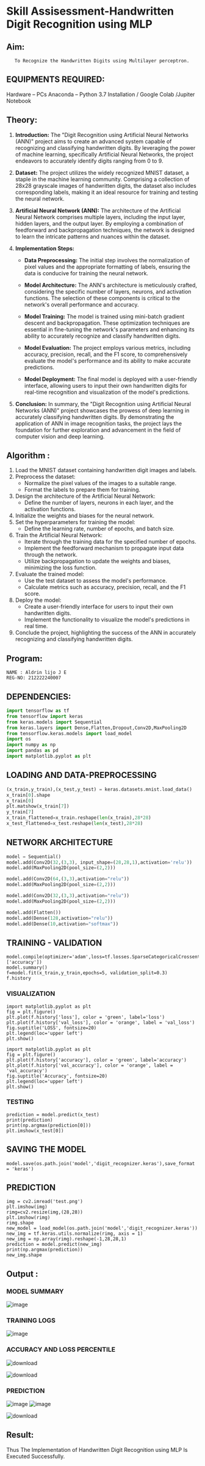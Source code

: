 # Skill Assisessment-Handwritten Digit Recognition using MLP
## Aim:
       To Recognize the Handwritten Digits using Multilayer perceptron.
##  EQUIPMENTS REQUIRED:
Hardware – PCs
Anaconda – Python 3.7 Installation / Google Colab /Jupiter Notebook
## Theory:

1. **Introduction:**
   The "Digit Recognition using Artificial Neural Networks (ANN)" project aims to create an advanced system capable of recognizing and classifying handwritten digits. By leveraging the power of machine learning, specifically Artificial Neural Networks, the project endeavors to accurately identify digits ranging from 0 to 9.

2. **Dataset:**
   The project utilizes the widely recognized MNIST dataset, a staple in the machine learning community. Comprising a collection of 28x28 grayscale images of handwritten digits, the dataset also includes corresponding labels, making it an ideal resource for training and testing the neural network.

3. **Artificial Neural Network (ANN):**
   The architecture of the Artificial Neural Network comprises multiple layers, including the input layer, hidden layers, and the output layer. By employing a combination of feedforward and backpropagation techniques, the network is designed to learn the intricate patterns and nuances within the dataset.

4. **Implementation Steps:**

   - **Data Preprocessing:**
     The initial step involves the normalization of pixel values and the appropriate formatting of labels, ensuring the data is conducive for training the neural network.

   - **Model Architecture:**
     The ANN's architecture is meticulously crafted, considering the specific number of layers, neurons, and activation functions. The selection of these components is critical to the network's overall performance and accuracy.

   - **Model Training:**
     The model is trained using mini-batch gradient descent and backpropagation. These optimization techniques are essential in fine-tuning the network's parameters and enhancing its ability to accurately recognize and classify handwritten digits.

   - **Model Evaluation:**
     The project employs various metrics, including accuracy, precision, recall, and the F1 score, to comprehensively evaluate the model's performance and its ability to make accurate predictions.

   - **Model Deployment:**
     The final model is deployed with a user-friendly interface, allowing users to input their own handwritten digits for real-time recognition and visualization of the model's predictions.

5. **Conclusion:**
   In summary, the "Digit Recognition using Artificial Neural Networks (ANN)" project showcases the prowess of deep learning in accurately classifying handwritten digits. By demonstrating the application of ANN in image recognition tasks, the project lays the foundation for further exploration and advancement in the field of computer vision and deep learning.


## Algorithm :

1. Load the MNIST dataset containing handwritten digit images and labels.
2. Preprocess the dataset:
     - Normalize the pixel values of the images to a suitable range.
     - Format the labels to prepare them for training.
3. Design the architecture of the Artificial Neural Network:
     - Define the number of layers, neurons in each layer, and the activation functions.
4. Initialize the weights and biases for the neural network.
5. Set the hyperparameters for training the model:
     - Define the learning rate, number of epochs, and batch size.
6. Train the Artificial Neural Network:
     - Iterate through the training data for the specified number of epochs.
     - Implement the feedforward mechanism to propagate input data through the network.
     - Utilize backpropagation to update the weights and biases, minimizing the loss function.
7. Evaluate the trained model:
     - Use the test dataset to assess the model's performance.
     - Calculate metrics such as accuracy, precision, recall, and the F1 score.
8. Deploy the model:
     - Create a user-friendly interface for users to input their own handwritten digits.
     - Implement the functionality to visualize the model's predictions in real time.
9. Conclude the project, highlighting the success of the ANN in accurately recognizing and classifying handwritten digits.



## Program:
```
NAME : Aldrin lijo J E
REG-NO: 212222240007
```
## DEPENDENCIES:
```py
import tensorflow as tf
from tensorflow import keras
from keras.models import Sequential
from keras.layers import Dense,Flatten,Dropout,Conv2D,MaxPooling2D
from tensorflow.keras.models import load_model
import os
import numpy as np
import pandas as pd
import matplotlib.pyplot as plt
```
## LOADING AND DATA-PREPROCESSING
```py
(x_train,y_train),(x_test,y_test) = keras.datasets.mnist.load_data()
x_train[0].shape
x_train[0]
plt.matshow(x_train[7])
y_train[7]
x_train_flattened=x_train.reshape(len(x_train),28*28)
x_test_flattened=x_test.reshape(len(x_test),28*28)
```
## NETWORK ARCHITECTURE
```py
model = Sequential()
model.add(Conv2D(32,(3,3), input_shape=(28,28,1),activation='relu'))
model.add(MaxPooling2D(pool_size=(2,2)))

model.add(Conv2D(64,(3,3),activation="relu"))
model.add(MaxPooling2D(pool_size=(2,2)))

model.add(Conv2D(32,(3,3),activation="relu"))
model.add(MaxPooling2D(pool_size=(2,2)))

model.add(Flatten())
model.add(Dense(128,activation="relu"))
model.add(Dense(10,activation="softmax"))
```
## TRAINING - VALIDATION
```PY
model.compile(optimizer='adam',loss=tf.losses.SparseCategoricalCrossentropy(),metrics=['accuracy'])
model.summary()
f=model.fit(x_train,y_train,epochs=5, validation_split=0.3)
f.history
```
### VISUALIZATION
```PY
import matplotlib.pyplot as plt
fig = plt.figure()
plt.plot(f.history['loss'], color = 'green', label='loss')
plt.plot(f.history['val_loss'], color = 'orange', label = 'val_loss')
fig.suptitle('LOSS', fontsize=20)
plt.legend(loc='upper left')
plt.show()
```
```PY
import matplotlib.pyplot as plt
fig = plt.figure()
plt.plot(f.history['accuracy'], color = 'green', label='accuracy')
plt.plot(f.history['val_accuracy'], color = 'orange', label = 'val_accuracy')
fig.suptitle('Accuracy', fontsize=20)
plt.legend(loc='upper left')
plt.show()
```
### TESTING
```
prediction = model.predict(x_test)
print(prediction)
print(np.argmax(prediction[0]))
plt.imshow(x_test[0])

```
## SAVING THE MODEL
```PY
model.save(os.path.join('model','digit_recognizer.keras'),save_format = 'keras')
```
## PREDICTION
```PY
img = cv2.imread('test.png')
plt.imshow(img)
rimg=cv2.resize(img,(28,28))
plt.imshow(rimg)
rimg.shape
new_model = load_model(os.path.join('model','digit_recognizer.keras'))
new_img = tf.keras.utils.normalize(rimg, axis = 1)
new_img = np.array(rimg).reshape(-1,28,28,1)
prediction = model.predict(new_img)
print(np.argmax(prediction))
new_img.shape
```
## Output :
### MODEL SUMMARY
![image](https://github.com/aldrinlijo04/Ex-6-Handwritten-Digit-Recognition-using-MLP/assets/118544279/bee78f55-ae28-488c-8f98-0be4d9298c8a)

### TRAINING LOGS
![image](https://github.com/aldrinlijo04/Ex-6-Handwritten-Digit-Recognition-using-MLP/assets/118544279/45e85908-0c2e-4ffc-894c-750b91c1562e)

### ACCURACY AND LOSS PERCENTILE
![download](https://github.com/aldrinlijo04/Ex-6-Handwritten-Digit-Recognition-using-MLP/assets/118544279/fe047740-9e40-4f29-8cb4-163c413fa05f)

![download](https://github.com/aldrinlijo04/Ex-6-Handwritten-Digit-Recognition-using-MLP/assets/118544279/28450fe0-b471-473f-9af4-67a189b18607)

### PREDICTION
![image](https://github.com/aldrinlijo04/Ex-6-Handwritten-Digit-Recognition-using-MLP/assets/118544279/ab42259d-6fea-44e6-8e83-eb4d12a3e8db)
![image](https://github.com/aldrinlijo04/Ex-6-Handwritten-Digit-Recognition-using-MLP/assets/118544279/a5df537c-af95-4b47-88a0-cf3d37a01532)

![download](https://github.com/aldrinlijo04/Ex-6-Handwritten-Digit-Recognition-using-MLP/assets/118544279/cc65e549-690d-4ae5-acb0-215159da3c8a)



## Result:
Thus The Implementation of Handwritten Digit Recognition using MLP Is Executed Successfully.

